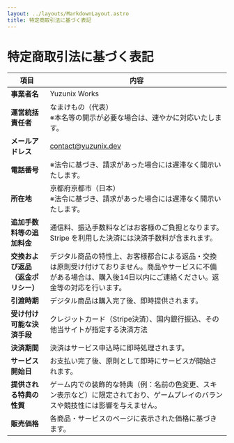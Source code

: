 ```yaml
---
layout: ../layouts/MarkdownLayout.astro
title: 特定商取引法に基づく表記
---
```


# 特定商取引法に基づく表記

| 項目 | 内容 |
|------|------|
| **事業者名** | Yuzunix Works |
| **運営統括責任者** | なまけもの（代表）<br />※本名等の開示が必要な場合は、速やかに対応いたします。 |
| **メールアドレス** | [contact@yuzunix.dev](mailto:contact@yuzunix.dev) |
| **電話番号** | ※法令に基づき、請求があった場合には遅滞なく開示いたします。 |
| **所在地** | 京都府京都市（日本）<br />※法令に基づき、請求があった場合には遅滞なく開示いたします。 |
| **追加手数料等の追加料金** | 通信料、振込手数料などはお客様のご負担となります。Stripe を利用した決済には決済手数料が含まれます。 |
| **交換および返品（返金ポリシー）** | デジタル商品の特性上、お客様都合による返品・交換は原則受け付けておりません。商品やサービスに不備がある場合は、購入後14日以内にご連絡ください。返金等の対応を行います。 |
| **引渡時期** | デジタル商品は購入完了後、即時提供されます。 |
| **受け付け可能な決済手段** | クレジットカード（Stripe決済）、国内銀行振込、その他当サイトが指定する決済方法 |
| **決済期間** | 決済はサービス申込時に即時処理されます。 |
| **サービス開始日** | お支払い完了後、原則として即時にサービスが開始されます。 |
| **提供される特典の性質** | ゲーム内での装飾的な特典（例：名前の色変更、スキン表示など）に限定されており、ゲームプレイのバランスや競技性には影響を与えません。 |
| **販売価格** | 各商品・サービスのページに表示された価格に基づきます。 |
